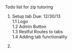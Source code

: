 Todo list for zip tutoring 

1) Setup tab Due: 12/30/13 <br> 
	1.1 Logo <br>
	1.2 Admin Button <br> 
	1.3 Restful Routes to tabs <br> 
	1.4 Adding tab functionality <br> 

2) 
